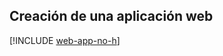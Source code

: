 ## <a name="create-a-web-app"></a>Creación de una aplicación web

[!INCLUDE [web-app-no-h](app-service-web-create-web-app-no-h.md)]